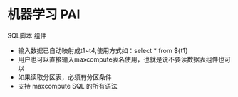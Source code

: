 # 机器学习 PAI

SQL脚本 组件

- 输入数据已自动映射成t1~t4,使用方式如：select * from ${t1}
- 用户也可以直接输入maxcompute表名使用，也就是说不要读数据表组件也可以
- 如果读取分区表，必须有分区条件
- 支持 maxcompute SQL 的所有语法
